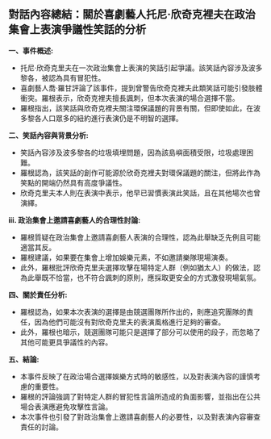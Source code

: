 ## 對話內容總結：關於喜劇藝人托尼·欣奇克裡夫在政治集會上表演爭議性笑話的分析

**一、事件概述:**

*   托尼·欣奇克里夫在一次政治集會上表演的笑話引起爭議。該笑話內容涉及波多黎各，被認為具有冒犯性。
*   喜劇藝人喬·羅甘評論了該事件，提到曾警告欣奇克裡夫此類笑話可能引發肢體衝突。羅根表示，欣奇克裡夫擅長諷刺，但本次表演的場合選擇不當。
*   羅根指出，該笑話與欣奇克裡夫關注環保議題的背景有關，但即使如此，在波多黎各人口眾多的紐約進行表演仍是不明智的選擇。

**二、笑話內容與背景分析:**

*   笑話內容涉及波多黎各的垃圾填埋問題，因為該島嶼面積受限，垃圾處理困難。
*   羅根認為，該笑話的創作可能源於欣奇克裡夫對環保議題的關注，但將此作為笑點的開端仍然具有高度爭議性。
*   欣奇克里夫本人則在表演中表示，他早已習慣表演此笑話，且在其他場次也曾演繹。

**iii. 政治集會上邀請喜劇藝人的合理性討論:**

*   羅根質疑在政治集會上邀請喜劇藝人表演的合理性，認為此舉缺乏先例且可能適當其反。
*   羅根建議，如果要在集會上增加娛樂元素，不如邀請樂隊現場演奏。
*   此外，羅根批評欣奇克里夫選擇攻擊在場特定人群（例如猶太人）的做法，認為此舉既不恰當，也不符合諷刺的原則，應採取更安全的方式激發現場氣氛。

**四、關於責任分析:**

*   羅根認為，如果本次表演的選擇是由競選團隊所作出的，則應追究團隊的責任，因為他們可能沒有對欣奇克里夫的表演風格進行足夠的審查。
*   此外，羅根也暗示，競選團隊可能只是選擇了部分可以使用的段子，而忽略了其他可能更具爭議性的內容。

**五、結論:**

*   本事件反映了在政治場合選擇娛樂方式時的敏感性，以及對表演內容的謹慎考慮的重要性。
*   羅根的評論強調了對特定人群的冒犯性言論所造成的負面影響，並指出在公共場合表演應避免攻擊性言論。
*   本次事件也引發了對政治集會上邀請喜劇藝人的必要性，以及對表演內容審查責任的討論。